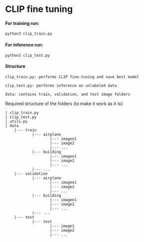 # CLIP fine tuning

#### For training run:
    python3 clip_train.py

#### For inference run:
    python3 clip_test.py


#### Structure
    clip_train.py: performs CLIP fine-tuning and save best model

    clip_test.py: performs inference on unlabeled data

    data: contains train, validation, and test image folders



Required structure of the folders (to make it work as it is):


    | clip_train.py
    | clip_test.py
    | utils.py
    | data
        |--- train
                |--- airplane
                        |--- imagee1
                        |--- image2
                        |--- ...
                |--- building
                        |--- imagee1
                        |--- image2
                        |--- ...
                |--- ...
        |--- validation
                |--- airplane
                        |--- imagee1
                        |--- image2
                        |--- ...
                |--- building
                        |--- imagee1
                        |--- image2
                        |--- ...
                |--- ...            
        |--- test
                |--- test
                        |--- image1
                        |--- image2
                        |--- ...
    

